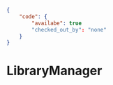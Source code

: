 ```json
{
    "code": {
        "availabe": true
        "checked_out_by": "none"
    }
}
```
# LibraryManager
